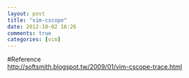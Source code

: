```yaml
---
layout: post
title: "vim-cscope"
date: 2012-10-02 16:26
comments: true
categories: [vim]
---
```


#Reference  
<http://softsmith.blogspot.tw/2009/01/vim-cscope-trace.html>
